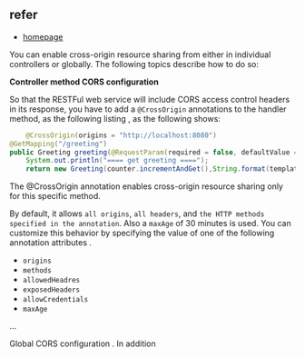 ## refer

- [homepage](https://spring.io/guides/gs/rest-service-cors/)

You can enable cross-origin resource sharing from either in individual controllers or globally.
The following topics describe how to do so:

**Controller method CORS configuration**

So that the RESTFul web service will include CORS access control headers in its response, you have to add
a `@CrossOrigin` annotations to the handler method, as the following listing , as the following shows:

```java
    @CrossOrigin(origins = "http://localhost:8080")
@GetMapping("/greeting")
public Greeting greeting(@RequestParam(required = false, defaultValue = "World") String name){
    System.out.println("==== get greeting ====");
    return new Greeting(counter.incrementAndGet(),String.format(template,name));
```

The @CrossOrigin annotation enables cross-origin resource sharing only for this specific method.

By default, it allows `all origins`, `all headers`, and `the HTTP methods specified in the annotation`. Also a `maxAge`
of 30 minutes is used. You can customize this behavior by specifying the value of one of the following annotation
attributes .

- `origins`
- `methods`
- `allowedHeadres`
- `exposedHeaders`
- `allowCredentials`
- `maxAge`

...


Global CORS configuration . 
In addition 
